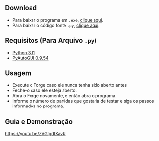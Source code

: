 <h2><b>Download</b></h2>
<ul>
  <li>Para baixar o programa em <code>.exe</code>, <a href="https://github.com/Jefik37/OBSOLETE-ForgeDeckTester/raw/main/deck_tester.exe">clique aqui</a>.</li>
  <li>Para baixar o código fonte <code>.py</code>, <a href="https://github.com/Jefik37/OBSOLETE-ForgeDeckTester/blob/main/main.py">clique aqui</a>.</li>
</ul>

<h2><b>Requisitos (Para Arquivo <code>.py</code>)</b></h2>
<ul>
  <li><a href="https://www.python.org/downloads/release/python-3115/">Python 3.11</a></li>
  <li><a href="https://pypi.org/project/PyAutoGUI/">PyAutoGUI 0.9.54</a></li>
</ul>

<h2><b>Usagem</b></h2>

  <ul>
    <li>Execute o Forge caso ele nunca tenha sido aberto antes.</li>
    <li>Feche-o caso ele esteja aberto.</li>
    <li>Abra o Forge novamente, e então abra o programa.</li>
    <li>Informe o número de partidas que gostaria de testar e siga os passos informados no programa.</li>
  </ul>

<h2><b>Guia e Demonstração</b></h2

https://youtu.be/zVGlgdIXavU
